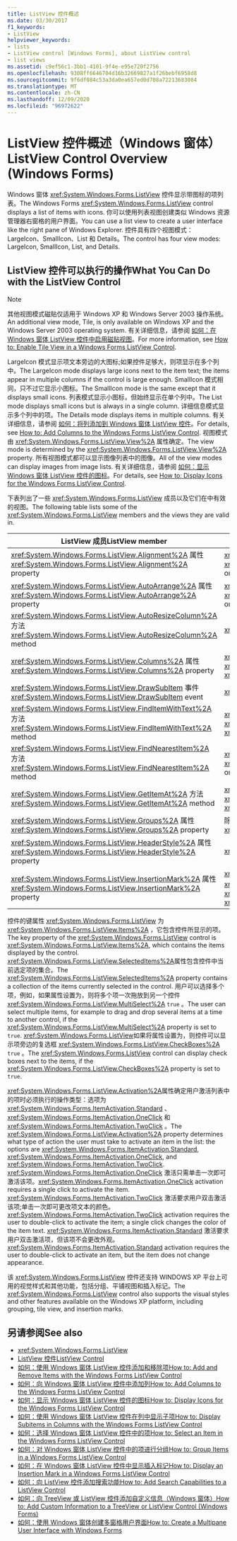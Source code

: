 ```yaml
---
title: ListView 控件概述
ms.date: 03/30/2017
f1_keywords:
- ListView
helpviewer_keywords:
- lists
- ListView control [Windows Forms], about ListView control
- list views
ms.assetid: c9ef56c1-3bb1-4101-9f4e-e95e720f2756
ms.openlocfilehash: 9308ff6646704d16b32669827a1f26bebf6958d8
ms.sourcegitcommit: 9f6df084c53a3da0ea657ed0d708a72213683084
ms.translationtype: MT
ms.contentlocale: zh-CN
ms.lasthandoff: 12/09/2020
ms.locfileid: "96972622"
---
```

# <a name="listview-control-overview-windows-forms"></a><span data-ttu-id="0cbdc-102">ListView 控件概述（Windows 窗体）</span><span class="sxs-lookup"><span data-stu-id="0cbdc-102">ListView Control Overview (Windows Forms)</span></span>
<span data-ttu-id="0cbdc-103">Windows 窗体 <xref:System.Windows.Forms.ListView> 控件显示带图标的项列表。</span><span class="sxs-lookup"><span data-stu-id="0cbdc-103">The Windows Forms <xref:System.Windows.Forms.ListView> control displays a list of items with icons.</span></span> <span data-ttu-id="0cbdc-104">你可以使用列表视图创建类似 Windows 资源管理器右窗格的用户界面。</span><span class="sxs-lookup"><span data-stu-id="0cbdc-104">You can use a list view to create a user interface like the right pane of Windows Explorer.</span></span> <span data-ttu-id="0cbdc-105">控件具有四个视图模式： LargeIcon、SmallIcon、List 和 Details。</span><span class="sxs-lookup"><span data-stu-id="0cbdc-105">The control has four view modes: LargeIcon, SmallIcon, List, and Details.</span></span>  
  
## <a name="what-you-can-do-with-the-listview-control"></a><span data-ttu-id="0cbdc-106">ListView 控件可以执行的操作</span><span class="sxs-lookup"><span data-stu-id="0cbdc-106">What You Can Do with the ListView Control</span></span>  
  
> [!NOTE]
> <span data-ttu-id="0cbdc-107">其他视图模式磁贴仅适用于 Windows XP 和 Windows Server 2003 操作系统。</span><span class="sxs-lookup"><span data-stu-id="0cbdc-107">An additional view mode, Tile, is only available on Windows XP and the Windows Server 2003 operating system.</span></span> <span data-ttu-id="0cbdc-108">有关详细信息，请参阅 [如何：在 Windows 窗体 ListView 控件中启用磁贴视图](how-to-enable-tile-view-in-a-windows-forms-listview-control.md)。</span><span class="sxs-lookup"><span data-stu-id="0cbdc-108">For more information, see [How to: Enable Tile View in a Windows Forms ListView Control](how-to-enable-tile-view-in-a-windows-forms-listview-control.md).</span></span>  
  
 <span data-ttu-id="0cbdc-109">LargeIcon 模式显示项文本旁边的大图标;如果控件足够大，则项显示在多个列中。</span><span class="sxs-lookup"><span data-stu-id="0cbdc-109">The LargeIcon mode displays large icons next to the item text; the items appear in multiple columns if the control is large enough.</span></span> <span data-ttu-id="0cbdc-110">SmallIcon 模式相同，只不过它显示小图标。</span><span class="sxs-lookup"><span data-stu-id="0cbdc-110">The SmallIcon mode is the same except that it displays small icons.</span></span> <span data-ttu-id="0cbdc-111">列表模式显示小图标，但始终显示在单个列中。</span><span class="sxs-lookup"><span data-stu-id="0cbdc-111">The List mode displays small icons but is always in a single column.</span></span> <span data-ttu-id="0cbdc-112">详细信息模式显示多个列中的项。</span><span class="sxs-lookup"><span data-stu-id="0cbdc-112">The Details mode displays items in multiple columns.</span></span> <span data-ttu-id="0cbdc-113">有关详细信息，请参阅 [如何：将列添加到 Windows 窗体 ListView 控件](how-to-add-columns-to-the-windows-forms-listview-control.md)。</span><span class="sxs-lookup"><span data-stu-id="0cbdc-113">For details, see [How to: Add Columns to the Windows Forms ListView Control](how-to-add-columns-to-the-windows-forms-listview-control.md).</span></span> <span data-ttu-id="0cbdc-114">视图模式由 <xref:System.Windows.Forms.ListView.View%2A> 属性确定。</span><span class="sxs-lookup"><span data-stu-id="0cbdc-114">The view mode is determined by the <xref:System.Windows.Forms.ListView.View%2A> property.</span></span> <span data-ttu-id="0cbdc-115">所有视图模式都可以显示图像列表中的图像。</span><span class="sxs-lookup"><span data-stu-id="0cbdc-115">All of the view modes can display images from image lists.</span></span> <span data-ttu-id="0cbdc-116">有关详细信息，请参阅 [如何：显示 Windows 窗体 ListView 控件的图标](how-to-display-icons-for-the-windows-forms-listview-control.md)。</span><span class="sxs-lookup"><span data-stu-id="0cbdc-116">For details, see [How to: Display Icons for the Windows Forms ListView Control](how-to-display-icons-for-the-windows-forms-listview-control.md).</span></span>  
  
 <span data-ttu-id="0cbdc-117">下表列出了一些 <xref:System.Windows.Forms.ListView> 成员以及它们在中有效的视图。</span><span class="sxs-lookup"><span data-stu-id="0cbdc-117">The following table lists some of the <xref:System.Windows.Forms.ListView> members and the views they are valid in.</span></span>  
  
|<span data-ttu-id="0cbdc-118">ListView 成员</span><span class="sxs-lookup"><span data-stu-id="0cbdc-118">ListView member</span></span>|<span data-ttu-id="0cbdc-119">视图</span><span class="sxs-lookup"><span data-stu-id="0cbdc-119">View</span></span>|  
|---------------------|----------|  
|<span data-ttu-id="0cbdc-120"><xref:System.Windows.Forms.ListView.Alignment%2A> 属性</span><span class="sxs-lookup"><span data-stu-id="0cbdc-120"><xref:System.Windows.Forms.ListView.Alignment%2A> property</span></span>|<span data-ttu-id="0cbdc-121"><xref:System.Windows.Forms.View.SmallIcon> 或 <xref:System.Windows.Forms.View.LargeIcon></span><span class="sxs-lookup"><span data-stu-id="0cbdc-121"><xref:System.Windows.Forms.View.SmallIcon> or <xref:System.Windows.Forms.View.LargeIcon></span></span>|  
|<span data-ttu-id="0cbdc-122"><xref:System.Windows.Forms.ListView.AutoArrange%2A> 属性</span><span class="sxs-lookup"><span data-stu-id="0cbdc-122"><xref:System.Windows.Forms.ListView.AutoArrange%2A> property</span></span>|<span data-ttu-id="0cbdc-123"><xref:System.Windows.Forms.View.SmallIcon> 或 <xref:System.Windows.Forms.View.LargeIcon></span><span class="sxs-lookup"><span data-stu-id="0cbdc-123"><xref:System.Windows.Forms.View.SmallIcon> or <xref:System.Windows.Forms.View.LargeIcon></span></span>|  
|<span data-ttu-id="0cbdc-124"><xref:System.Windows.Forms.ListView.AutoResizeColumn%2A> 方法</span><span class="sxs-lookup"><span data-stu-id="0cbdc-124"><xref:System.Windows.Forms.ListView.AutoResizeColumn%2A> method</span></span>|<xref:System.Windows.Forms.View.Details>|  
|<span data-ttu-id="0cbdc-125"><xref:System.Windows.Forms.ListView.Columns%2A> 属性</span><span class="sxs-lookup"><span data-stu-id="0cbdc-125"><xref:System.Windows.Forms.ListView.Columns%2A> property</span></span>|<span data-ttu-id="0cbdc-126"><xref:System.Windows.Forms.View.Details> 或 <xref:System.Windows.Forms.View.Tile></span><span class="sxs-lookup"><span data-stu-id="0cbdc-126"><xref:System.Windows.Forms.View.Details> or <xref:System.Windows.Forms.View.Tile></span></span>|  
|<span data-ttu-id="0cbdc-127"><xref:System.Windows.Forms.ListView.DrawSubItem> 事件</span><span class="sxs-lookup"><span data-stu-id="0cbdc-127"><xref:System.Windows.Forms.ListView.DrawSubItem> event</span></span>|<xref:System.Windows.Forms.View.Details>|  
|<span data-ttu-id="0cbdc-128"><xref:System.Windows.Forms.ListView.FindItemWithText%2A> 方法</span><span class="sxs-lookup"><span data-stu-id="0cbdc-128"><xref:System.Windows.Forms.ListView.FindItemWithText%2A> method</span></span>|<span data-ttu-id="0cbdc-129"><xref:System.Windows.Forms.View.Details>、<xref:System.Windows.Forms.View.List> 或 <xref:System.Windows.Forms.View.Tile></span><span class="sxs-lookup"><span data-stu-id="0cbdc-129"><xref:System.Windows.Forms.View.Details>, <xref:System.Windows.Forms.View.List>, or <xref:System.Windows.Forms.View.Tile></span></span>|  
|<span data-ttu-id="0cbdc-130"><xref:System.Windows.Forms.ListView.FindNearestItem%2A> 方法</span><span class="sxs-lookup"><span data-stu-id="0cbdc-130"><xref:System.Windows.Forms.ListView.FindNearestItem%2A> method</span></span>|<span data-ttu-id="0cbdc-131"><xref:System.Windows.Forms.View.SmallIcon> 或 <xref:System.Windows.Forms.View.LargeIcon></span><span class="sxs-lookup"><span data-stu-id="0cbdc-131"><xref:System.Windows.Forms.View.SmallIcon> or <xref:System.Windows.Forms.View.LargeIcon></span></span>|  
|<span data-ttu-id="0cbdc-132"><xref:System.Windows.Forms.ListView.GetItemAt%2A> 方法</span><span class="sxs-lookup"><span data-stu-id="0cbdc-132"><xref:System.Windows.Forms.ListView.GetItemAt%2A> method</span></span>|<span data-ttu-id="0cbdc-133"><xref:System.Windows.Forms.View.Details> 或 <xref:System.Windows.Forms.View.Tile></span><span class="sxs-lookup"><span data-stu-id="0cbdc-133"><xref:System.Windows.Forms.View.Details> or <xref:System.Windows.Forms.View.Tile></span></span>|  
|<span data-ttu-id="0cbdc-134"><xref:System.Windows.Forms.ListView.Groups%2A> 属性</span><span class="sxs-lookup"><span data-stu-id="0cbdc-134"><xref:System.Windows.Forms.ListView.Groups%2A> property</span></span>|<span data-ttu-id="0cbdc-135">除之外的所有视图 <xref:System.Windows.Forms.View.List></span><span class="sxs-lookup"><span data-stu-id="0cbdc-135">All views except <xref:System.Windows.Forms.View.List></span></span>|  
|<span data-ttu-id="0cbdc-136"><xref:System.Windows.Forms.ListView.HeaderStyle%2A> 属性</span><span class="sxs-lookup"><span data-stu-id="0cbdc-136"><xref:System.Windows.Forms.ListView.HeaderStyle%2A> property</span></span>|<span data-ttu-id="0cbdc-137"><xref:System.Windows.Forms.View.Details>.</span><span class="sxs-lookup"><span data-stu-id="0cbdc-137"><xref:System.Windows.Forms.View.Details>.</span></span>|  
|<span data-ttu-id="0cbdc-138"><xref:System.Windows.Forms.ListView.InsertionMark%2A> 属性</span><span class="sxs-lookup"><span data-stu-id="0cbdc-138"><xref:System.Windows.Forms.ListView.InsertionMark%2A> property</span></span>|<span data-ttu-id="0cbdc-139"><xref:System.Windows.Forms.View.LargeIcon>、<xref:System.Windows.Forms.View.SmallIcon> 或 <xref:System.Windows.Forms.View.Tile></span><span class="sxs-lookup"><span data-stu-id="0cbdc-139"><xref:System.Windows.Forms.View.LargeIcon>, <xref:System.Windows.Forms.View.SmallIcon>, or <xref:System.Windows.Forms.View.Tile></span></span>|  
  
 <span data-ttu-id="0cbdc-140">控件的键属性 <xref:System.Windows.Forms.ListView> 为 <xref:System.Windows.Forms.ListView.Items%2A> ，它包含控件所显示的项。</span><span class="sxs-lookup"><span data-stu-id="0cbdc-140">The key property of the <xref:System.Windows.Forms.ListView> control is <xref:System.Windows.Forms.ListView.Items%2A>, which contains the items displayed by the control.</span></span> <span data-ttu-id="0cbdc-141"><xref:System.Windows.Forms.ListView.SelectedItems%2A>属性包含控件中当前选定项的集合。</span><span class="sxs-lookup"><span data-stu-id="0cbdc-141">The <xref:System.Windows.Forms.ListView.SelectedItems%2A> property contains a collection of the items currently selected in the control.</span></span> <span data-ttu-id="0cbdc-142">用户可以选择多个项，例如，如果属性设置为，则将多个项一次拖放到另一个控件 <xref:System.Windows.Forms.ListView.MultiSelect%2A> `true` 。</span><span class="sxs-lookup"><span data-stu-id="0cbdc-142">The user can select multiple items, for example to drag and drop several items at a time to another control, if the <xref:System.Windows.Forms.ListView.MultiSelect%2A> property is set to `true`.</span></span> <span data-ttu-id="0cbdc-143"><xref:System.Windows.Forms.ListView>如果将属性设置为，则控件可以显示项旁边的复选框 <xref:System.Windows.Forms.ListView.CheckBoxes%2A> `true` 。</span><span class="sxs-lookup"><span data-stu-id="0cbdc-143">The <xref:System.Windows.Forms.ListView> control can display check boxes next to the items, if the <xref:System.Windows.Forms.ListView.CheckBoxes%2A> property is set to `true`.</span></span>  
  
 <span data-ttu-id="0cbdc-144"><xref:System.Windows.Forms.ListView.Activation%2A>属性确定用户激活列表中的项时必须执行的操作类型：选项为 <xref:System.Windows.Forms.ItemActivation.Standard> 、 <xref:System.Windows.Forms.ItemActivation.OneClick> 和 <xref:System.Windows.Forms.ItemActivation.TwoClick> 。</span><span class="sxs-lookup"><span data-stu-id="0cbdc-144">The <xref:System.Windows.Forms.ListView.Activation%2A> property determines what type of action the user must take to activate an item in the list: the options are <xref:System.Windows.Forms.ItemActivation.Standard>, <xref:System.Windows.Forms.ItemActivation.OneClick>, and <xref:System.Windows.Forms.ItemActivation.TwoClick>.</span></span> <span data-ttu-id="0cbdc-145"><xref:System.Windows.Forms.ItemActivation.OneClick> 激活只需单击一次即可激活该项。</span><span class="sxs-lookup"><span data-stu-id="0cbdc-145"><xref:System.Windows.Forms.ItemActivation.OneClick> activation requires a single click to activate the item.</span></span> <span data-ttu-id="0cbdc-146"><xref:System.Windows.Forms.ItemActivation.TwoClick> 激活要求用户双击激活该项;单击一次即可更改项文本的颜色。</span><span class="sxs-lookup"><span data-stu-id="0cbdc-146"><xref:System.Windows.Forms.ItemActivation.TwoClick> activation requires the user to double-click to activate the item; a single click changes the color of the item text.</span></span> <span data-ttu-id="0cbdc-147"><xref:System.Windows.Forms.ItemActivation.Standard> 激活要求用户双击激活项，但该项不会更改外观。</span><span class="sxs-lookup"><span data-stu-id="0cbdc-147"><xref:System.Windows.Forms.ItemActivation.Standard> activation requires the user to double-click to activate an item, but the item does not change appearance.</span></span>  
  
 <span data-ttu-id="0cbdc-148">该 <xref:System.Windows.Forms.ListView> 控件还支持 WINDOWS XP 平台上可用的视觉样式和其他功能，包括分组、平铺视图和插入标记。</span><span class="sxs-lookup"><span data-stu-id="0cbdc-148">The <xref:System.Windows.Forms.ListView> control also supports the visual styles and other features available on the Windows XP platform, including grouping, tile view, and insertion marks.</span></span>  
  
## <a name="see-also"></a><span data-ttu-id="0cbdc-149">另请参阅</span><span class="sxs-lookup"><span data-stu-id="0cbdc-149">See also</span></span>

- <xref:System.Windows.Forms.ListView>
- [<span data-ttu-id="0cbdc-150">ListView 控件</span><span class="sxs-lookup"><span data-stu-id="0cbdc-150">ListView Control</span></span>](listview-control-windows-forms.md)
- [<span data-ttu-id="0cbdc-151">如何：使用 Windows 窗体 ListView 控件添加和移除项</span><span class="sxs-lookup"><span data-stu-id="0cbdc-151">How to: Add and Remove Items with the Windows Forms ListView Control</span></span>](how-to-add-and-remove-items-with-the-windows-forms-listview-control.md)
- [<span data-ttu-id="0cbdc-152">如何：向 Windows 窗体 ListView 控件中添加列</span><span class="sxs-lookup"><span data-stu-id="0cbdc-152">How to: Add Columns to the Windows Forms ListView Control</span></span>](how-to-add-columns-to-the-windows-forms-listview-control.md)
- [<span data-ttu-id="0cbdc-153">如何：显示 Windows 窗体 ListView 控件的图标</span><span class="sxs-lookup"><span data-stu-id="0cbdc-153">How to: Display Icons for the Windows Forms ListView Control</span></span>](how-to-display-icons-for-the-windows-forms-listview-control.md)
- [<span data-ttu-id="0cbdc-154">如何：使用 Windows 窗体 ListView 控件在列中显示子项</span><span class="sxs-lookup"><span data-stu-id="0cbdc-154">How to: Display Subitems in Columns with the Windows Forms ListView Control</span></span>](how-to-display-subitems-in-columns-with-the-windows-forms-listview-control.md)
- [<span data-ttu-id="0cbdc-155">如何：选择 Windows 窗体 ListView 控件中的项</span><span class="sxs-lookup"><span data-stu-id="0cbdc-155">How to: Select an Item in the Windows Forms ListView Control</span></span>](how-to-select-an-item-in-the-windows-forms-listview-control.md)
- [<span data-ttu-id="0cbdc-156">如何：对 Windows 窗体 ListView 控件中的项进行分组</span><span class="sxs-lookup"><span data-stu-id="0cbdc-156">How to: Group Items in a Windows Forms ListView Control</span></span>](how-to-group-items-in-a-windows-forms-listview-control.md)
- [<span data-ttu-id="0cbdc-157">如何：在 Windows 窗体 ListView 控件中显示插入标记</span><span class="sxs-lookup"><span data-stu-id="0cbdc-157">How to: Display an Insertion Mark in a Windows Forms ListView Control</span></span>](how-to-display-an-insertion-mark-in-a-windows-forms-listview-control.md)
- [<span data-ttu-id="0cbdc-158">如何：向 ListView 控件添加搜索功能</span><span class="sxs-lookup"><span data-stu-id="0cbdc-158">How to: Add Search Capabilities to a ListView Control</span></span>](how-to-add-search-capabilities-to-a-listview-control.md)
- [<span data-ttu-id="0cbdc-159">如何：向 TreeView 或 ListView 控件添加自定义信息（Windows 窗体）</span><span class="sxs-lookup"><span data-stu-id="0cbdc-159">How to: Add Custom Information to a TreeView or ListView Control (Windows Forms)</span></span>](add-custom-information-to-a-treeview-or-listview-control-wf.md)
- [<span data-ttu-id="0cbdc-160">如何：使用 Windows 窗体创建多窗格用户界面</span><span class="sxs-lookup"><span data-stu-id="0cbdc-160">How to: Create a Multipane User Interface with Windows Forms</span></span>](how-to-create-a-multipane-user-interface-with-windows-forms.md)
